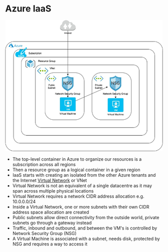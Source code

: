# Azure IaaS

![](/assets/azure-iaas.jpg)

* The top-level container in Azure to organize our resources is a subscription across all regions
* Then a resource group as a logical container in a given region
* IaaS starts with creating an isolated from the other Azure tenants and the Internet [Virtual Network](https://docs.microsoft.com/en-us/azure/virtual-network/virtual-networks-overview) or VNet
* Virtual Network is not an equivalent of a single datacentre as it may span across multiple physical locations
* Virtual Network requires a network CIDR address allocation e.g. 10.0.0.0/24
* Inside a Virtual Network, one or more subnets with their own CIDR address space allocation are created
* Public subnets allow direct connectivity from the outside world, private subnets go through a gateway instead
* Traffic, inbound and outbound, and between the VM's is controlled by Network Security Group \(NSG\)
* A Virtual Machine is associated with a subnet, needs disk, protected by NSG and requires a way to access it



